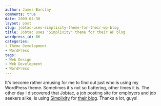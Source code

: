 ```yaml
---
author: James Barclay
comments: true
date: 2009-04-30
layout: post
slug: jobtac-uses-simplixity-theme-for-their-wp-blog
title: Jobtac uses "Simplixity" theme for their WP blog
wordpress_id: 86
categories:
- Theme Development
- WordPress
tags:
- Web Design
- Web Development
- WordPress
---
```


It's become rather amusing for me to find out just who is using my WordPress theme. Sometimes it's not so flattering, other times it is. The other day I discovered that [Jobtac](http://www.jobtac.com/), a job posting site for employers and job seekers alike, is using [Simplixity](http://wordpress.org/extend/themes/simplixity) for [their blog](http://www.jobtac.com/blog/). Thanks a lot, guys!
